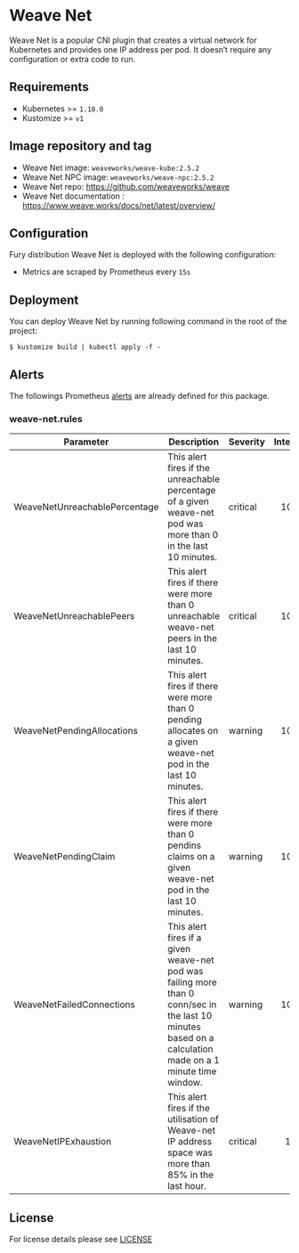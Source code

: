 # Weave Net

Weave Net is a popular CNI plugin that creates a virtual network for Kubernetes
and provides one IP address per pod. It doesn’t require any configuration or
extra code to run.

## Requirements

- Kubernetes >= `1.10.0`
- Kustomize >= `v1`


## Image repository and tag

* Weave Net image: `weaveworks/weave-kube:2.5.2`
* Weave Net NPC image: `weaveworks/weave-npc:2.5.2`
* Weave Net repo: https://github.com/weaveworks/weave
* Weave Net documentation : https://www.weave.works/docs/net/latest/overview/


## Configuration

Fury distribution Weave Net is deployed with the following configuration:

- Metrics are scraped by Prometheus every `15s`


## Deployment

You can deploy Weave Net by running following command in the root of the project:

```shell
$ kustomize build | kubectl apply -f -
```


## Alerts

The followings Prometheus
[alerts](https://prometheus.io/docs/prometheus/latest/configuration/alerting_rules/)
are already defined for this package.

### weave-net.rules
| Parameter | Description | Severity | Interval |
|------|-------------|----------|:-----:|
| WeaveNetUnreachablePercentage | This alert fires if the unreachable percentage of a given weave-net pod was more than 0 in the last 10 minutes. | critical | 10m |
| WeaveNetUnreachablePeers | This alert fires if there were more than 0 unreachable weave-net peers in the last 10 minutes. | critical | 10m |
| WeaveNetPendingAllocations | This alert fires if there were more than 0 pending allocates on a given weave-net pod in the last 10 minutes. | warning | 10m |
| WeaveNetPendingClaim | This alert fires if there were more than 0 pendins claims on a given weave-net pod in the last 10 minutes. | warning | 10m |
| WeaveNetFailedConnections | This alert fires if a given weave-net pod was failing more than 0 conn/sec in the last 10 minutes based on a calculation made on a 1 minute time window. | warning | 10m |
| WeaveNetIPExhaustion | This alert fires if the utilisation of Weave-net IP address space was more than 85% in the last hour. | critical | 1h |


## License

For license details please see [LICENSE](https://sighup.io/fury/license)
